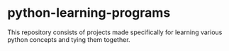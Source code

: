 # python-learning-programs
This repository consists of projects made specifically for learning various python concepts and tying them together.
